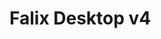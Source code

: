 <!-- ---
layout: post
title:  "FalixNodes Desktop v4.0.0"
date:   2021-10-18 18:01:00 -0400
permalink: /blog/falix-desktop-4.0.0/
image: /assets/images/posts/thumbnails/falix-desktop-400.webp
--- -->

# Falix Desktop v4

<!-- WORK IN PROGRESS -->